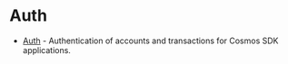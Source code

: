 <!--
order: 0
-->

# Auth

- [Auth](spec/README.md) - Authentication of accounts and transactions for Cosmos SDK applications.
